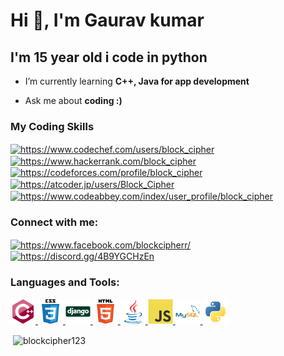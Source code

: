 <h1 align="left">Hi 👋, I'm Gaurav kumar </h1>
<h2 align="left">I'm 15 year old i code in python </h3>

- I’m currently learning **C++, Java for app development**

- Ask me about **coding :)**

<!-- - 📫 How to reach me **blockcipher1@gmail.com** -->

<!-- my coding skills -->

<h3 align="left">My Coding Skills</h3>
<p align="left">
	<a href="https://www.codechef.com/users/block_cipher" target="blank"><img align="center" src="https://cdn.jsdelivr.net/npm/simple-icons@3.1.0/icons/codechef.svg" alt="https://www.codechef.com/users/block_cipher" height="30" width="40" /></a>
	<a href="https://www.hackerrank.com/block_cipher" target="blank"><img align="center" src="https://raw.githubusercontent.com/rahuldkjain/github-profile-readme-generator/master/src/images/icons/Social/hackerrank.svg" alt="https://www.hackerrank.com/block_cipher" height="30" width="40" /></a>
	<a href="https://codeforces.com/profile/block_cipher" target="blank"><img align="center" src="https://raw.githubusercontent.com/rahuldkjain/github-profile-readme-generator/master/src/images/icons/Social/codeforces.svg" alt="https://codeforces.com/profile/block_cipher" height="30" width="40" /></a>
	<a href="https://atcoder.jp/users/Block_Cipher" target="blank"><img align="center" src="https://user-images.githubusercontent.com/84004110/151791825-70a97e8b-da29-445f-ba13-e13ae4adaeab.png" alt="https://atcoder.jp/users/Block_Cipher" height="35" width="40"/></a>
	<a href="https://www.codeabbey.com/index/user_profile/block_cipher" target="blank"><img align="center" src="https://user-images.githubusercontent.com/84004110/151793264-e80e9b7a-c8b9-471d-a5c0-4cf0f55b60d9.jpg" alt="https://www.codeabbey.com/index/user_profile/block_cipher" height="35" width="40"/></a>



</p>

<h3 align="left">Connect with me:</h3>
<p align="left">
<a href="https://www.facebook.com/blockcipherr/" target="blank"><img align="center" src="https://raw.githubusercontent.com/rahuldkjain/github-profile-readme-generator/master/src/images/icons/Social/facebook.svg" alt="https://www.facebook.com/blockcipherr/" height="30" width="40" /></a>
<a href="https://discord.gg/4B9YGCHzEn" target="blank"><img align="center" src="https://raw.githubusercontent.com/rahuldkjain/github-profile-readme-generator/master/src/images/icons/Social/discord.svg" alt="https://discord.gg/4B9YGCHzEn" height="30" width="40" /></a>
</p>

<h3 align="left">Languages and Tools:</h3>
<p align="left"> <a href="https://www.w3schools.com/cpp/" target="_blank" rel="noreferrer"> <img src="https://raw.githubusercontent.com/devicons/devicon/master/icons/cplusplus/cplusplus-original.svg" alt="cplusplus" width="40" height="40"/> </a> <a href="https://www.w3schools.com/css/" target="_blank" rel="noreferrer"> <img src="https://raw.githubusercontent.com/devicons/devicon/master/icons/css3/css3-original-wordmark.svg" alt="css3" width="40" height="40"/> </a> <a href="https://www.djangoproject.com/" target="_blank" rel="noreferrer"> <img src="https://raw.githubusercontent.com/devicons/devicon/master/icons/django/django-original.svg" alt="django" width="40" height="40"/> </a> <a href="https://www.w3.org/html/" target="_blank" rel="noreferrer"> <img src="https://raw.githubusercontent.com/devicons/devicon/master/icons/html5/html5-original-wordmark.svg" alt="html5" width="40" height="40"/> </a> <a href="https://www.java.com" target="_blank" rel="noreferrer"> <img src="https://raw.githubusercontent.com/devicons/devicon/master/icons/java/java-original.svg" alt="java" width="40" height="40"/> </a> <a href="https://developer.mozilla.org/en-US/docs/Web/JavaScript" target="_blank" rel="noreferrer"> <img src="https://raw.githubusercontent.com/devicons/devicon/master/icons/javascript/javascript-original.svg" alt="javascript" width="40" height="40"/> </a> <a href="https://www.mysql.com/" target="_blank" rel="noreferrer"> <img src="https://raw.githubusercontent.com/devicons/devicon/master/icons/mysql/mysql-original-wordmark.svg" alt="mysql" width="40" height="40"/> </a> <a href="https://www.python.org" target="_blank" rel="noreferrer"> <img src="https://raw.githubusercontent.com/devicons/devicon/master/icons/python/python-original.svg" alt="python" width="40" height="40"/> </a> </p>

<p>&nbsp;<img align="center" src="https://github-readme-stats.vercel.app/api?username=blockcipher123&show_icons=true&locale=en" alt="blockcipher123" /></p>

